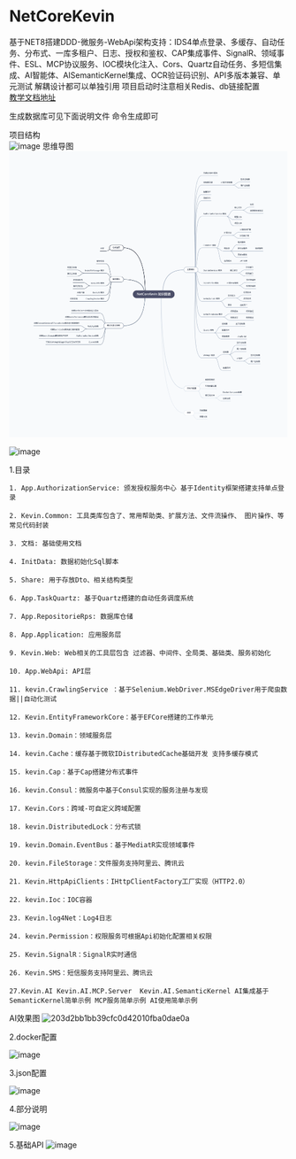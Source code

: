 # NetCoreKevin
基于NET8搭建DDD-微服务-WebApi架构支持：IDS4单点登录、多缓存、自动任务、分布式、一库多租户、日志、授权和鉴权、CAP集成事件、SignalR、领域事件、ESL、MCP协议服务、IOC模块化注入、Cors、Quartz自动任务、多短信集成、AI智能体、AISemanticKernel集成、OCR验证码识别、API多版本兼容、单元测试
解耦设计都可以单独引用 项目启动时注意相关Redis、db链接配置  
[教学文档地址](https://opendeep.wiki/junkai-li/NetCoreKevin/mindmap)

生成数据库可见下面说明文件 命令生成即可 


项目结构    
![image](https://github.com/user-attachments/assets/e0fe3e9f-18b0-4345-b9ac-3b728d3e780c)
思维导图
![输入图片说明](Doc/junkai-li-NetCoreKevin-mindmap.png)



<img width="563" height="832" alt="image" src="https://github.com/user-attachments/assets/79d71802-8e07-459d-b5e1-a98cb953b6f4" />



 
 1.目录 
 
    1. App.AuthorizationService: 颁发授权服务中心 基于Identity框架搭建支持单点登录

    2. Kevin.Common: 工具类库包含了、常用帮助类、扩展方法、文件流操作、 图片操作、等常见代码封装

    3. 文档: 基础使用文档

    4. InitData: 数据初始化Sql脚本

    5. Share: 用于存放Dto、相关结构类型

    6. App.TaskQuartz: 基于Quartz搭建的自动任务调度系统

    7. App.RepositorieRps: 数据库仓储

    8. App.Application: 应用服务层

    9. Kevin.Web: Web相关的工具层包含 过滤器、中间件、全局类、基础类、服务初始化

    10. App.WebApi: API层

    11. kevin.CrawlingService ：基于Selenium.WebDriver.MSEdgeDriver用于爬虫数据||自动化测试

    12. Kevin.EntityFrameworkCore：基于EFCore搭建的工作单元

    13. kevin.Domain：领域服务层

    14. kevin.Cache：缓存基于微软IDistributedCache基础开发 支持多缓存模式

    15. kevin.Cap：基于Cap搭建分布式事件

    16. kevin.Consul：微服务中基于Consul实现的服务注册与发现

    17. Kevin.Cors：跨域-可自定义跨域配置

    18. kevin.DistributedLock：分布式锁

    19. kevin.Domain.EventBus：基于MediatR实现领域事件

    20. kevin.FileStorage：文件服务支持阿里云、腾讯云

    21. Kevin.HttpApiClients：IHttpClientFactory工厂实现（HTTP2.0）

    22. kevin.Ioc：IOC容器

    23. Kevin.log4Net：Log4日志

    24. kevin.Permission：权限服务可根据Api初始化配置相关权限

    25. Kevin.SignalR：SignalR实时通信

    26. Kevin.SMS：短信服务支持阿里云、腾讯云

    27.Kevin.AI Kevin.AI.MCP.Server  Kevin.AI.SemanticKernel AI集成基于SemanticKernel简单示例 MCP服务简单示例 AI使用简单示例

 AI效果图
 ![203d2bb1bb39cfc0d42010fba0dae0a](https://github.com/user-attachments/assets/dc7c1e76-1714-47d0-b252-3c130546cf4b)

 2.docker配置  
 
![image](https://user-images.githubusercontent.com/57887866/233823710-e8ad6fe8-5eb8-4fda-b3e1-09c36e508ed0.png)  

 3.json配置  
 
![image](https://user-images.githubusercontent.com/57887866/233823842-2263ff1b-91ec-4f77-8ff3-dca129e01bd7.png)    

 4.部分说明  
 
![image](https://user-images.githubusercontent.com/57887866/233824730-55549181-057c-4298-8601-e9734bf99d0a.png)  
  
 5.基础API
 <img width="1920" height="911" alt="image" src="https://github.com/user-attachments/assets/9ac73e9a-1e3d-4d0c-add9-7e4b938e231e" />

